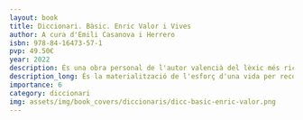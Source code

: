 ```yaml
---
layout: book
title: Diccionari. Bàsic. Enric Valor i Vives
author: A cura d'Emili Casanova i Herrero
isbn: 978-84-16473-57-1
pvp: 49.50€
year: 2022
description: És una obra personal de l'autor valencià del lèxic més ric i ample.
description_long: És la materialització de l'esforç d'una vida per recollir, fixar i vehicular socialment el lèxic viu que considerava imprescindible d'usar en la llengua literària i estàndard valencianes, de manera coherent amb el seu model lingüístic d'encuny valencià. Mostra el seu univers lèxic de més de 20.000 paraules.
importance: 6
category: diccionari
img: assets/img/book_covers/diccionaris/dicc-basic-enric-valor.png
---
```

